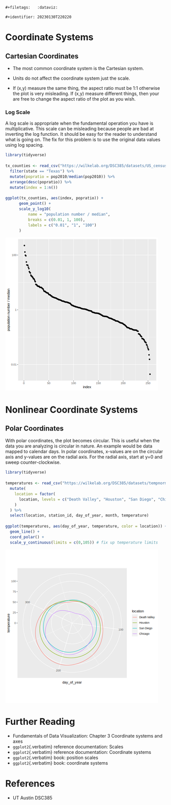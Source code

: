 ```{=org}
#+filetags:   :dataviz:
```
```{=org}
#+identifier: 20230130T220220
```
# Coordinate Systems

## Cartesian Coordinates

-   The most common coordinate system is the Cartesian system.

-   Units do not affect the coordinate system just the scale.

-   If (x,y) measure the same thing, the aspect ratio must be 1:1
    otherwise the plot is very misleading. If (x,y) measure different
    things, then your are free to change the aspect ratio of the plot as
    you wish.

### Log Scale

A log scale is appropriate when the fundamental operation you have is
multiplicative. This scale can be misleading because people are bad at
inverting the log function. It should be easy for the reader to
understand what is going on. The fix for this problem is to use the
original data values using log spacing.

``` {.r org-language="R" exports="both" results="output graphics file" file="./images/dataviz/log-scale.png"}
library(tidyverse)

tx_counties <- read_csv("https://wilkelab.org/DSC385/datasets/US_census.csv") %>%
  filter(state == "Texas") %>%
  mutate(popratio = pop2010/median(pop2010)) %>%
  arrange(desc(popratio)) %>%
  mutate(index = 1:n())

ggplot(tx_counties, aes(index, popratio)) +
      geom_point() +
      scale_y_log10(
          name = "population number / median",
          breaks = c(0.01, 1, 100),
          labels = c("0.01", "1", "100")
      )
```

![](./images/dataviz/log-scale.png)

# Nonlinear Coordinate Systems

## Polar Coordinates

With polar coordinates, the plot becomes circular. This is useful when
the data you are analyzing is circular in nature. An example would be
data mapped to calendar days. In polar coordinates, x-values are on the
circular axis and y-values are on the radial axis. For the radial axis,
start at y=0 and sweep counter-clockwise.

``` {.r org-language="R" exports="both" results="output graphics file" file="./images/dataviz/polar-coordinates.png"}
library(tidyverse)

temperatures <- read_csv("https://wilkelab.org/DSC385/datasets/tempnormals.csv") %>%
  mutate(
    location = factor(
      location, levels = c("Death Valley", "Houston", "San Diego", "Chicago")
    )
  ) %>%
  select(location, station_id, day_of_year, month, temperature)

ggplot(temperatures, aes(day_of_year, temperature, color = location)) +
  geom_line() +
  coord_polar() +
  scale_y_continuous(limits = c(0,105)) # fix up temperature limits
```

![](./images/dataviz/polar-coordinates.png)

# Further Reading

-   Fundamentals of Data Visualization: Chapter 3 Coordinate systems and
    axes
-   `ggplot2`{.verbatim} reference documentation: Scales
-   `ggplot2`{.verbatim} reference documentation: Coordinate systems
-   `ggplot2`{.verbatim} book: position scales
-   `ggplot2`{.verbatim} book: coordinate systems

# References

-   UT Austin DSC385
